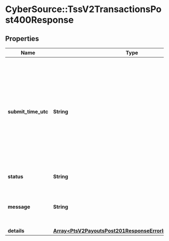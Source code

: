 # CyberSource::TssV2TransactionsPost400Response

## Properties
Name | Type | Description | Notes
------------ | ------------- | ------------- | -------------
**submit_time_utc** | **String** | Time of request in UTC. &#x60;Format: YYYY-MM-DDThh:mm:ssZ&#x60;  Example 2016-08-11T22:47:57Z equals August 11, 2016, at 22:47:57 (10:47:57 p.m.). The T separates the date and the time. The Z indicates UTC.  | [optional] 
**status** | **String** | The status of the submitted transaction. | [optional] 
**message** | **String** | The detail message related to the status and reason listed above. | [optional] 
**details** | [**Array&lt;PtsV2PayoutsPost201ResponseErrorInformationDetails&gt;**](PtsV2PayoutsPost201ResponseErrorInformationDetails.md) |  | [optional] 


